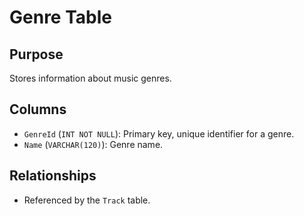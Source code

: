 # Genre Table

## Purpose
Stores information about music genres.

## Columns
- `GenreId` (`INT NOT NULL`): Primary key, unique identifier for a genre.
- `Name` (`VARCHAR(120)`): Genre name.

## Relationships
- Referenced by the `Track` table.